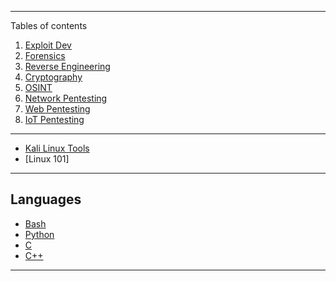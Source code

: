 

*******
Tables of contents  
 1. [Exploit Dev](https://commanderp4in.github.io/pwn)
 2. [Forensics](#why)
 3. [Reverse Engineering](#tools)
 4. [Cryptography](#syntax)
 5. [OSINT]()
 6. [Network Pentesting]()
 7. [Web Pentesting]()
 8. [IoT Pentesting]()

*******
- [Kali Linux Tools](https://commanderp4in.github.io/pwn)
- [Linux 101] 

*******
## Languages
- [Bash]()
- [Python]()
- [C]()
- [C++]()
*******


